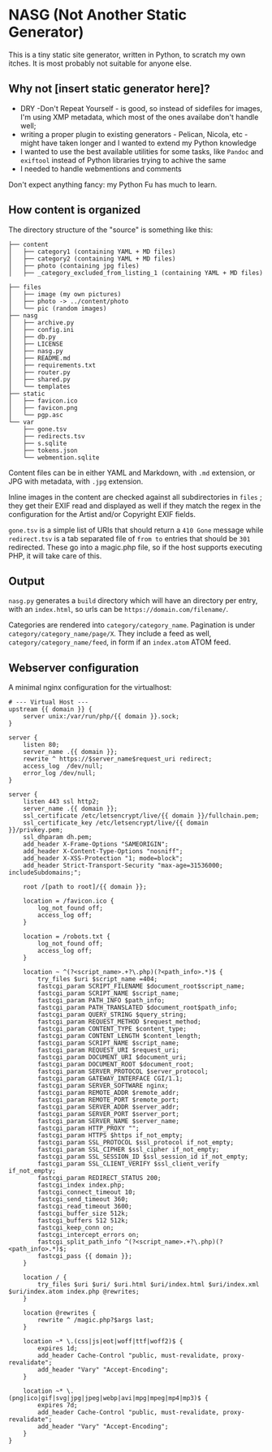 # NASG (Not Another Static Generator)

This is a tiny static site generator, written in Python, to scratch my own itches.
It is most probably not suitable for anyone else.

## Why not [insert static generator here]?

- DRY -Don't Repeat Yourself - is good, so instead of sidefiles for images, I'm using XMP metadata, which most of the ones availabe don't handle well;
- writing a proper plugin to existing generators - Pelican, Nicola, etc - might have taken longer and I wanted to extend my Python knowledge
- I wanted to use the best available utilities for some tasks, like `Pandoc` and  `exiftool` instead of Python libraries trying to achive the same
- I needed to handle webmentions and comments

Don't expect anything fancy: my Python Fu has much to learn.

## How content is organized

The directory structure of the "source" is something like this:
```
├── content
│   ├── category1 (containing YAML + MD files)
│   ├── category2 (containing YAML + MD files)
│   ├── photo (containing jpg files)
│   ├── _category_excluded_from_listing_1 (containing YAML + MD files)

├── files
│   ├── image (my own pictures)
│   ├── photo -> ../content/photo
│   └── pic (random images)
├── nasg
│   ├── archive.py
│   ├── config.ini
│   ├── db.py
│   ├── LICENSE
│   ├── nasg.py
│   ├── README.md
│   ├── requirements.txt
│   ├── router.py
│   ├── shared.py
│   └── templates
├── static
│   ├── favicon.ico
│   ├── favicon.png
│   └── pgp.asc
└── var
    ├── gone.tsv
    ├── redirects.tsv
    ├── s.sqlite
    ├── tokens.json
    └── webmention.sqlite
```

Content files can be in either YAML and Markdown, with `.md` extension, or JPG with metadata, with `.jpg` extension.

Inline images in the content are checked against all subdirectories in `files` ; they get their EXIF read and displayed as well if they match the regex in the configuration for the Artist and/or Copyright EXIF fields.

`gone.tsv` is a simple list of URIs that should return a `410 Gone` message while `redirect.tsv` is a tab separated file of `from to` entries that should be `301` redirected. These go into a magic.php file, so if the host supports executing PHP, it will take care of this.

## Output

`nasg.py` generates a `build` directory which will have an directory per entry, with an `index.html`, so urls can be `https://domain.com/filename/`.

Categories are rendered into `category/category_name`. Pagination is under `category/category_name/page/X`. They include a feed as well, `category/category_name/feed`, in form if an `index.atom` ATOM feed.

## Webserver configuration

A minimal nginx configuration for the virtualhost:
```
# --- Virtual Host ---
upstream {{ domain }} {
    server unix:/var/run/php/{{ domain }}.sock;
}

server {
    listen 80;
    server_name .{{ domain }};
    rewrite ^ https://$server_name$request_uri redirect;
    access_log  /dev/null;
    error_log /dev/null;
}

server {
    listen 443 ssl http2;
    server_name .{{ domain }};
    ssl_certificate /etc/letsencrypt/live/{{ domain }}/fullchain.pem;
    ssl_certificate_key /etc/letsencrypt/live/{{ domain }}/privkey.pem;
    ssl_dhparam dh.pem;
    add_header X-Frame-Options "SAMEORIGIN";
    add_header X-Content-Type-Options "nosniff";
    add_header X-XSS-Protection "1; mode=block";
    add_header Strict-Transport-Security "max-age=31536000; includeSubdomains;";

    root /[path to root]/{{ domain }};

    location = /favicon.ico {
        log_not_found off;
        access_log off;
    }

    location = /robots.txt {
        log_not_found off;
        access_log off;
    }

    location ~ ^(?<script_name>.+?\.php)(?<path_info>.*)$ {
        try_files $uri $script_name =404;
        fastcgi_param SCRIPT_FILENAME $document_root$script_name;
        fastcgi_param SCRIPT_NAME $script_name;
        fastcgi_param PATH_INFO $path_info;
        fastcgi_param PATH_TRANSLATED $document_root$path_info;
        fastcgi_param QUERY_STRING $query_string;
        fastcgi_param REQUEST_METHOD $request_method;
        fastcgi_param CONTENT_TYPE $content_type;
        fastcgi_param CONTENT_LENGTH $content_length;
        fastcgi_param SCRIPT_NAME $script_name;
        fastcgi_param REQUEST_URI $request_uri;
        fastcgi_param DOCUMENT_URI $document_uri;
        fastcgi_param DOCUMENT_ROOT $document_root;
        fastcgi_param SERVER_PROTOCOL $server_protocol;
        fastcgi_param GATEWAY_INTERFACE CGI/1.1;
        fastcgi_param SERVER_SOFTWARE nginx;
        fastcgi_param REMOTE_ADDR $remote_addr;
        fastcgi_param REMOTE_PORT $remote_port;
        fastcgi_param SERVER_ADDR $server_addr;
        fastcgi_param SERVER_PORT $server_port;
        fastcgi_param SERVER_NAME $server_name;
        fastcgi_param HTTP_PROXY "";
        fastcgi_param HTTPS $https if_not_empty;
        fastcgi_param SSL_PROTOCOL $ssl_protocol if_not_empty;
        fastcgi_param SSL_CIPHER $ssl_cipher if_not_empty;
        fastcgi_param SSL_SESSION_ID $ssl_session_id if_not_empty;
        fastcgi_param SSL_CLIENT_VERIFY $ssl_client_verify if_not_empty;
        fastcgi_param REDIRECT_STATUS 200;
        fastcgi_index index.php;
        fastcgi_connect_timeout 10;
        fastcgi_send_timeout 360;
        fastcgi_read_timeout 3600;
        fastcgi_buffer_size 512k;
        fastcgi_buffers 512 512k;
        fastcgi_keep_conn on;
        fastcgi_intercept_errors on;
        fastcgi_split_path_info ^(?<script_name>.+?\.php)(?<path_info>.*)$;
        fastcgi_pass {{ domain }};
    }

    location / {
        try_files $uri $uri/ $uri.html $uri/index.html $uri/index.xml $uri/index.atom index.php @rewrites;
    }

    location @rewrites {
        rewrite ^ /magic.php?$args last;
    }

    location ~* \.(css|js|eot|woff|ttf|woff2)$ {
        expires 1d;
        add_header Cache-Control "public, must-revalidate, proxy-revalidate";
        add_header "Vary" "Accept-Encoding";
    }

    location ~* \.(png|ico|gif|svg|jpg|jpeg|webp|avi|mpg|mpeg|mp4|mp3)$ {
        expires 7d;
        add_header Cache-Control "public, must-revalidate, proxy-revalidate";
        add_header "Vary" "Accept-Encoding";
    }
}

```
